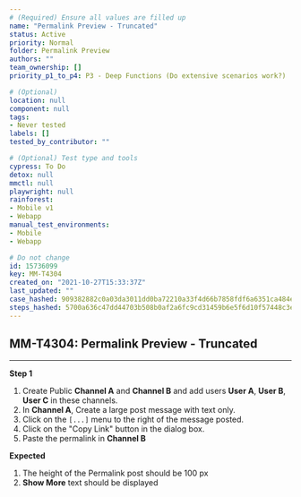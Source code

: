 ```yaml
---
# (Required) Ensure all values are filled up
name: "Permalink Preview - Truncated"
status: Active
priority: Normal
folder: Permalink Preview
authors: ""
team_ownership: []
priority_p1_to_p4: P3 - Deep Functions (Do extensive scenarios work?)

# (Optional)
location: null
component: null
tags:
- Never tested
labels: []
tested_by_contributor: ""

# (Optional) Test type and tools
cypress: To Do
detox: null
mmctl: null
playwright: null
rainforest: 
- Mobile v1
- Webapp
manual_test_environments:
- Mobile
- Webapp

# Do not change
id: 15736099
key: MM-T4304
created_on: "2021-10-27T15:33:37Z"
last_updated: ""
case_hashed: 909382882c0a03da3011dd0ba72210a33f4d66b7858fdf6a6351ca484e409e03099228a14fa9c0797cd7b8eda5b2a384
steps_hashed: 5700a636c47dd44703b508b0af2a6fc9cd31459b6e5f6d10f57448c3ec113a5dfb49550e11ffb512e76d7e07488562fb
---
```


<!-- (Auto-generated) Based on frontmatter's "key" and "name" -->

## MM-T4304: Permalink Preview - Truncated

---

**Step 1**

1. Create Public **Channel A** and **Channel B** and add users **User A**, **User B**, **User C** in these channels.
2. In **Channel A**, Create a large post message with text only.
3. Click on the `[...]` menu to the right of the message posted.
4. Click on the "Copy Link" button in the dialog box.
5. Paste the permalink in **Channel B**

**Expected**

1. The height of the Permalink post should be 100 px
2. **Show More** text should be displayed
